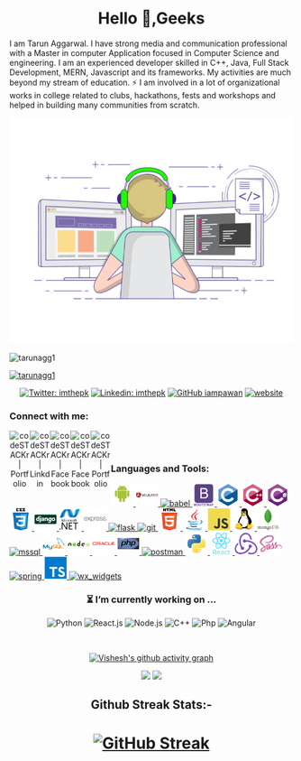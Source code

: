 <h1 align="center">Hello 👋,Geeks</h1>
<h align="center">I am Tarun Aggarwal. I have strong media and communication professional with a Master in computer Application focused in Computer Science and engineering. I am an experienced developer skilled in C++, Java, Full Stack Development, MERN, Javascript and its frameworks. My activities are much beyond my stream of education. ⚡ I am involved in a lot of organizational works in college related to clubs, hackathons, fests and workshops and helped in building many communities from scratch.</h5>
<p align="center">
  <img width="700px" height="400px" src="code1.gif" alt="hello">
</p>
<p align="left"> <img src="https://komarev.com/ghpvc/?username=tarunagg1&label=Profile%20views&color=0e75b6&style=flat" alt="tarunagg1" /> </p>

<p align="left"> <a href="https://github.com/ryo-ma/github-profile-trophy"><img src="https://github-profile-trophy.vercel.app/?username=tarunagg1" alt="tarunagg1" /></a> </p>


[![Twitter: imthepk](https://img.shields.io/twitter/follow/AyushGu60343848?style=social)](https://twitter.com/tarun42163516)
[![Linkedin: imthepk](https://img.shields.io/badge/-Tarun-blue?style=flat-square&logo=Linkedin&logoColor=white&link=https://www.linkedin.com/in/tarun-aggarwal-tech/)](https://www.linkedin.com/in/tarun-aggarwal-tech/)
[![GitHub iampawan](https://img.shields.io/github/followers/Ayush32?style=social)](https://github.com/tarunagg1)
[![website](https://img.shields.io/badge/Portfolio-Tarun-2648ff?style=flat-square&logo=google-chrome)](https://tarunaggarwal.tk)

<h3 align="left">Connect with me:</h3>


<a href="https://twitter.com/tarun42163516" target="_blank">
  <img align="left" alt="codeSTACKr | Portfolio" width="36px" src="https://img.icons8.com/color/48/000000/twitter--v2.png" />
</a>

<a href="https://www.linkedin.com/in/tarun-aggarwal-tech/" target="_blank">
  <img align="left" alt="codeSTACKr | Linkdin" width="36px" src="https://img.icons8.com/fluent/48/000000/linkedin.png" />
</a>

<a href="https://www.facebook.com/tarun.aggarwal.1004837/" target="_blank">
  <img align="left" alt="codeSTACKr | Facebook" width="36px" src="https://img.icons8.com/fluent/48/000000/facebook-new.png" />
</a>

<a href="https://www.hackerrank.com/tarunaggarwal421" target="_blank">
  <img align="left" alt="codeSTACKr | Facebook" width="36px" src="https://upload.wikimedia.org/wikipedia/commons/4/40/HackerRank_Icon-1000px.png" />
</a>


<a href="https://tarunaggarwal.tk" target="_blank">
    <img align="left" alt="codeSTACKr | Portfolio" width="36px" src="https://img.icons8.com/fluent/48/000000/portfolio.png" />
</a>

<br /><br />

<h3 align="left">Languages and Tools:</h3>
<p align="left"> <a href="https://developer.android.com" target="_blank"> <img src="https://raw.githubusercontent.com/devicons/devicon/master/icons/android/android-original-wordmark.svg" alt="android" width="40" height="40"/> </a> <a href="https://angular.io" target="_blank"> <img src="https://raw.githubusercontent.com/devicons/devicon/master/icons/angularjs/angularjs-original-wordmark.svg" alt="angularjs" width="40" height="40"/> </a> <a href="https://babeljs.io/" target="_blank"> <img src="https://www.vectorlogo.zone/logos/babeljs/babeljs-icon.svg" alt="babel" width="40" height="40"/> </a> <a href="https://getbootstrap.com" target="_blank"> <img src="https://raw.githubusercontent.com/devicons/devicon/master/icons/bootstrap/bootstrap-plain-wordmark.svg" alt="bootstrap" width="40" height="40"/> </a> <a href="https://www.cprogramming.com/" target="_blank"> <img src="https://raw.githubusercontent.com/devicons/devicon/master/icons/c/c-original.svg" alt="c" width="40" height="40"/> </a> <a href="https://www.w3schools.com/cpp/" target="_blank"> <img src="https://raw.githubusercontent.com/devicons/devicon/master/icons/cplusplus/cplusplus-original.svg" alt="cplusplus" width="40" height="40"/> </a> <a href="https://www.w3schools.com/cs/" target="_blank"> <img src="https://raw.githubusercontent.com/devicons/devicon/master/icons/csharp/csharp-original.svg" alt="csharp" width="40" height="40"/> </a> <a href="https://www.w3schools.com/css/" target="_blank"> <img src="https://raw.githubusercontent.com/devicons/devicon/master/icons/css3/css3-original-wordmark.svg" alt="css3" width="40" height="40"/> </a> <a href="https://www.djangoproject.com/" target="_blank"> <img src="https://raw.githubusercontent.com/devicons/devicon/master/icons/django/django-original.svg" alt="django" width="40" height="40"/> </a> <a href="https://dotnet.microsoft.com/" target="_blank"> <img src="https://raw.githubusercontent.com/devicons/devicon/master/icons/dot-net/dot-net-original-wordmark.svg" alt="dotnet" width="40" height="40"/> </a> <a href="https://expressjs.com" target="_blank"> <img src="https://raw.githubusercontent.com/devicons/devicon/master/icons/express/express-original-wordmark.svg" alt="express" width="40" height="40"/> </a> <a href="https://flask.palletsprojects.com/" target="_blank"> <img src="https://www.vectorlogo.zone/logos/pocoo_flask/pocoo_flask-icon.svg" alt="flask" width="40" height="40"/> </a> <a href="https://git-scm.com/" target="_blank"> <img src="https://www.vectorlogo.zone/logos/git-scm/git-scm-icon.svg" alt="git" width="40" height="40"/> </a> <a href="https://www.w3.org/html/" target="_blank"> <img src="https://raw.githubusercontent.com/devicons/devicon/master/icons/html5/html5-original-wordmark.svg" alt="html5" width="40" height="40"/> </a> <a href="https://www.java.com" target="_blank"> <img src="https://raw.githubusercontent.com/devicons/devicon/master/icons/java/java-original.svg" alt="java" width="40" height="40"/> </a> <a href="https://developer.mozilla.org/en-US/docs/Web/JavaScript" target="_blank"> <img src="https://raw.githubusercontent.com/devicons/devicon/master/icons/javascript/javascript-original.svg" alt="javascript" width="40" height="40"/> </a> <a href="https://www.linux.org/" target="_blank"> <img src="https://raw.githubusercontent.com/devicons/devicon/master/icons/linux/linux-original.svg" alt="linux" width="40" height="40"/> </a> <a href="https://www.mongodb.com/" target="_blank"> <img src="https://raw.githubusercontent.com/devicons/devicon/master/icons/mongodb/mongodb-original-wordmark.svg" alt="mongodb" width="40" height="40"/> </a> <a href="https://www.microsoft.com/en-us/sql-server" target="_blank"> <img src="https://cdn.worldvectorlogo.com/logos/microsoft-sql-server.svg" alt="mssql" width="40" height="40"/> </a> <a href="https://www.mysql.com/" target="_blank"> <img src="https://raw.githubusercontent.com/devicons/devicon/master/icons/mysql/mysql-original-wordmark.svg" alt="mysql" width="40" height="40"/> </a> <a href="https://nodejs.org" target="_blank"> <img src="https://raw.githubusercontent.com/devicons/devicon/master/icons/nodejs/nodejs-original-wordmark.svg" alt="nodejs" width="40" height="40"/> </a> <a href="https://www.oracle.com/" target="_blank"> <img src="https://raw.githubusercontent.com/devicons/devicon/master/icons/oracle/oracle-original.svg" alt="oracle" width="40" height="40"/> </a> <a href="https://www.php.net" target="_blank"> <img src="https://raw.githubusercontent.com/devicons/devicon/master/icons/php/php-original.svg" alt="php" width="40" height="40"/> </a> <a href="https://postman.com" target="_blank"> <img src="https://www.vectorlogo.zone/logos/getpostman/getpostman-icon.svg" alt="postman" width="40" height="40"/> </a> <a href="https://www.python.org" target="_blank"> <img src="https://raw.githubusercontent.com/devicons/devicon/master/icons/python/python-original.svg" alt="python" width="40" height="40"/> </a> <a href="https://reactjs.org/" target="_blank"> <img src="https://raw.githubusercontent.com/devicons/devicon/master/icons/react/react-original-wordmark.svg" alt="react" width="40" height="40"/> </a> <a href="https://redux.js.org" target="_blank"> <img src="https://raw.githubusercontent.com/devicons/devicon/master/icons/redux/redux-original.svg" alt="redux" width="40" height="40"/> </a> <a href="https://sass-lang.com" target="_blank"> <img src="https://raw.githubusercontent.com/devicons/devicon/master/icons/sass/sass-original.svg" alt="sass" width="40" height="40"/> </a> <a href="https://spring.io/" target="_blank"> <img src="https://www.vectorlogo.zone/logos/springio/springio-icon.svg" alt="spring" width="40" height="40"/> </a> <a href="https://www.typescriptlang.org/" target="_blank"> <img src="https://raw.githubusercontent.com/devicons/devicon/master/icons/typescript/typescript-original.svg" alt="typescript" width="40" height="40"/> </a> <a href="https://www.wxwidgets.org/" target="_blank"> <img src="https://upload.wikimedia.org/wikipedia/commons/b/bb/WxWidgets.svg" alt="wx_widgets" width="40" height="40"/> </a> </p>


### ⏳ I’m currently working on ...

![Python](https://img.shields.io/badge/-Python-333333?style=flat&logo=python)
![React.js](https://img.shields.io/badge/-React.js-333333?style=flat&logo=react)
![Node.js](http://img.shields.io/badge/-Node.js-333333?style=flat&logo=node.js&logoColor=339933)
![C++](https://img.shields.io/badge/-C++-333333?style=flat&logo=c%2B%2B)
![Php](https://img.shields.io/badge/-Php-333333?style=flat&logo=php%2B%2B)
![Angular](https://img.shields.io/badge/-Angular-333333?style=flat&logo=angular%2B%2B)

<br/>

[![Vishesh's github activity graph](https://activity-graph.herokuapp.com/graph?username=tarunagg1&theme=xcode)](https://git.io/tarunagg1)
<p align="center">
	
  <img width="48%" src="https://github-readme-stats.vercel.app/api?username=tarunagg1&show_icons=true&theme=tokyonight" />
  <img width="48%" src="https://github-readme-streak-stats.herokuapp.com/?user=tarunagg1&theme=tokyonight" />
</p>


##  Github Streak Stats:-
# [![GitHub Streak](https://github-readme-streak-stats.herokuapp.com/?user=tarunagg1&theme=chartreuse-dark)](https://github.com/tarunagg1/github-readme-streak-stats)

<!-- ## My Github Activity ⚡ -->

<!-- 1. 🎉 Merged PR [#31](https://github.com/tarunagg1/Arduino-based-garbage-detector/pull/31) in [visheshk27/Arduino-based-garbage-detector](https://github.com/tarunagg1/Arduino-based-garbage-detector)
2. 💪 Opened PR [#31](https://github.com/tarunagg1/Arduino-based-garbage-detector/pull/31) in [visheshk27/Arduino-based-garbage-detector](https://github.com/tarunagg1/Arduino-based-garbage-detector)
3. 🗣 Commented on [#15](https://github.com/tarunagg1/tarunagg1.github.io/issues/15) in [visheshk27/visheshk27.github.io](https://github.com/visheshk27/tarunagg1.github.io)
4. 🗣 Commented on [#14](https://github.com/tarunagg1/tarunagg1.github.io/issues/14) in [visheshk27/visheshk27.github.io](https://github.com/visheshk27/tarunagg1.github.io)
 -->
